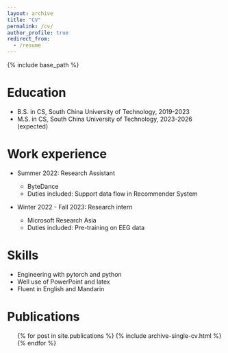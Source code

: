 ```yaml
---
layout: archive
title: "CV"
permalink: /cv/
author_profile: true
redirect_from:
  - /resume
---
```


{% include base_path %}

Education
======
* B.S. in CS, South China University of Technology, 2019-2023
* M.S. in CS, South China University of Technology, 2023-2026 (expected)

Work experience
======
* Summer 2022: Research Assistant
  * ByteDance
  * Duties included: Support data flow in Recommender System

* Winter 2022 - Fall 2023: Research intern
  * Microsoft Research Asia
  * Duties included: Pre-training on EEG data
  
Skills
======
* Engineering with pytorch and python
* Well use of PowerPoint and latex
* Fluent in English and Mandarin

Publications
======
  <ul>{% for post in site.publications %}
    {% include archive-single-cv.html %}
  {% endfor %}</ul>
  
<!-- Talks
======
  <ul>{% for post in site.talks %}
    {% include archive-single-talk-cv.html %}
  {% endfor %}</ul>
  
Teaching
======
  <ul>{% for post in site.teaching %}
    {% include archive-single-cv.html %}
  {% endfor %}</ul> -->
  
<!-- Service and leadership
======
* Currently signed in to 43 different slack teams -->
